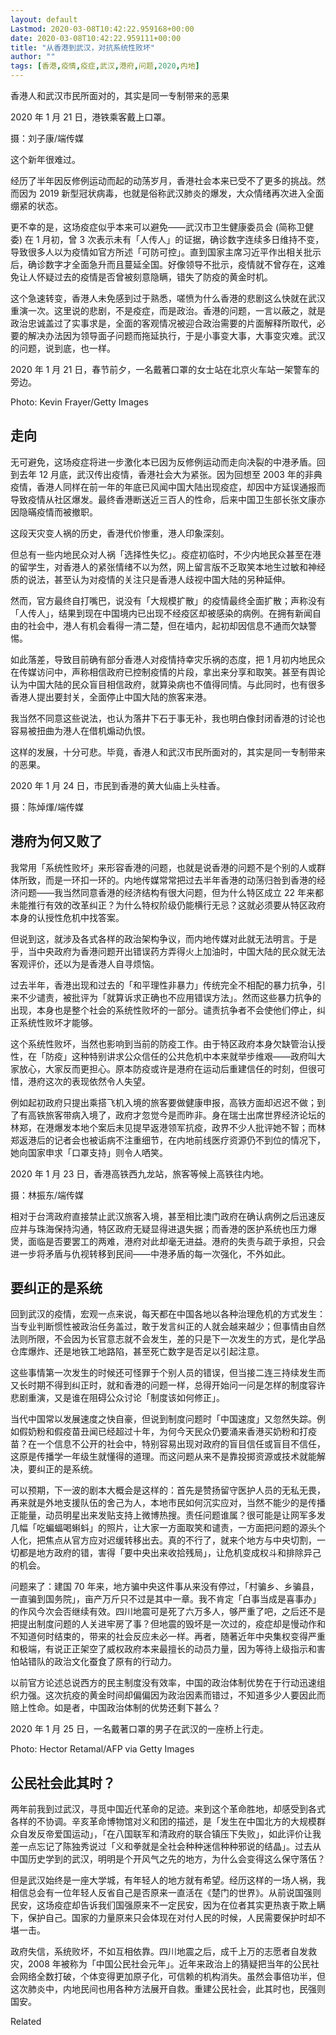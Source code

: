 ```yaml
---
layout: default
Lastmod: 2020-03-08T10:42:22.959168+00:00
date: 2020-03-08T10:42:22.959111+00:00
title: "从香港到武汉，对抗系统性败坏"
author: ""
tags: [香港,疫情,疫症,武汉,港府,问题,2020,内地]
---
```


香港人和武汉市民所面对的，其实是同一专制带来的恶果

2020 年 1 月 21 日，港铁乘客戴上口罩。

摄：刘子康/端传媒

这个新年很难过。

经历了半年因反修例运动而起的动荡岁月，香港社会本来已受不了更多的挑战。然而因为 2019 新型冠状病毒，也就是俗称武汉肺炎的爆发，大众情绪再次进入全面绷紧的状态。

更不幸的是，这场疫症似乎本来可以避免——武汉市卫生健康委员会 (简称卫健委) 在 1 月初，曾 3 次表示未有「人传人」的证据，确诊数字连续多日维持不变，导致很多人以为疫情如官方所述「可防可控」。直到国家主席习近平作出相关批示后，确诊数字才全面急升而且蔓延全国。好像领导不批示，疫情就不曾存在，这难免让人怀疑过去的疫情是否曾被刻意隐瞒，错失了防疫的黄金时机。

这个急速转变，香港人未免感到过于熟悉，嗟愤为什么香港的悲剧这么快就在武汉重演一次。这里说的悲剧，不是疫症，而是政治。香港的问题，一言以蔽之，就是政治忠诚盖过了实事求是，全面的客观情况被迎合政治需要的片面解释所取代，必要的解决办法因为领导面子问题而拖延执行，于是小事变大事，大事变灾难。武汉的问题，说到底，也一样。

2020 年 1 月 21 日，春节前夕，一名戴著口罩的女士站在北京火车站一架警车的旁边。

Photo: Kevin Frayer/Getty Images

走向
--

无可避免，这场疫症将进一步激化本已因为反修例运动而走向决裂的中港矛盾。回到去年 12 月底，武汉传出疫情，香港社会大为紧张。因为回想至 2003 年的非典疫情，香港人同样在前一年的年底已风闻中国大陆出现疫症，却因中方延误通报而导致疫情从社区爆发。最终香港断送近三百人的性命，后来中国卫生部长张文康亦因隐暪疫情而被撤职。

这段天灾变人祸的历史，香港代价惨重，港人印象深刻。

但总有一些内地民众对人祸「选择性失忆」。疫症初临时，不少内地民众甚至在港的留学生，对香港人的紧张情绪不以为然，网上留言版不乏取笑本地生过敏和神经质的说法，甚至认为对疫情的关注只是香港人歧视中国大陆的另种延伸。

然而，官方最终自打嘴巴，说没有「大规模扩散」的疫情最终全面扩散；声称没有「人传人」，结果到现在中国境内已出现不经疫区却被感染的病例。在拥有新闻自由的社会中，港人有机会看得一清二楚，但在墙内，起初却因信息不通而欠缺警惕。

如此落差，导致目前确有部分香港人对疫情持幸灾乐祸的态度，把 1 月初内地民众在传媒访问中，声称相信政府已控制疫情的片段，拿出来分享和取笑。甚至有舆论认为中国大陆的民众盲目相信政府，就算染病也不值得同情。与此同时，也有很多香港人提出要封关，全面停止中国大陆的旅客来港。

我当然不同意这些说法，也认为落井下石于事无补，我也明白像封闭香港的讨论也容易被扭曲为港人在借机煽动仇恨。

这样的发展，十分可悲。毕竟，香港人和武汉市民所面对的，其实是同一专制带来的恶果。

2020 年 1 月 24 日，市民到香港的黄大仙庙上头柱香。

摄：陈焯煇/端传媒

港府为何又败了
-------

我常用「系统性败坏」来形容香港的问题，也就是说香港的问题不是个别的人或群体所致，而是一环扣一环的。内地传媒常常把过去半年香港的动荡归咎到香港的经济问题——我当然同意香港的经济结构有很大问题，但为什么特区成立 22 年来都未能推行有效的改革纠正？为什么特权阶级仍能横行无忌？这就必须要从特区政府本身的认授性危机中找答案。

但说到这，就涉及各式各样的政治架构争议，而内地传媒对此就无法明言。于是乎，当中央政府为香港问题开出错误药方弄得火上加油时，中国大陆的民众就无法客观评价，还以为是香港人自寻烦恼。

过去半年，香港出现和过去的「和平理性非暴力」传统完全不相配的暴力抗争，引来不少谴责，被批评为「就算诉求正确也不应用错误方法」。然而这些暴力抗争的出现，本身也是整个社会的系统性败坏的一部分。谴责抗争者不会使他们停止，纠正系统性败坏才能够。

这个系统性败坏，当然也影响到当前的防疫工作。由于特区政府本身欠缺管治认授性，在「防疫」这种特别讲求公众信任的公共危机中本来就举步维艰——政府叫大家放心，大家反而更担心。原本防疫或许是港府在运动后重建信任的时刻，但很可惜，港府这次的表现依然令人失望。

例如起初政府只提出乘搭飞机入境的旅客要做健康申报，高铁方面却迟迟不做；到了有高铁旅客带病入境了，政府才忽觉今是而昨非。身在瑞士出席世界经济论坛的林郑，在港爆发本地个案后未见提早返港领军抗疫，政界不少人批评她不智；而林郑返港后的记者会也被诟病不注重细节，在内地前线医疗资源仍不到位的情况下，她向国家申求「口罩支持」则令人哂笑。

2020 年 1 月 23 日，香港高铁西九龙站，旅客等候上高铁往内地。

摄：林振东/端传媒

相对于台湾政府直接禁止武汉旅客入境，甚至相比澳门政府在确认病例之后迅速反应并与珠海保持沟通，特区政府无疑显得进退失据；而香港的医护系统也压力爆煲，面临是否要罢工的两难，港府对此却毫无进益。港府的失责与疏于承担，只会进一步将矛盾与仇视转移到民间——中港矛盾的每一次强化，不外如此。

要纠正的是系统
-------

回到武汉的疫情，宏观一点来说，每天都在中国各地以各种治理危机的方式发生：当专业判断惯性被政治任务盖过，敢于发言纠正的人就会越来越少；但事情由自然法则所限，不会因为长官意志就不会发生，差的只是下一次发生的方式，是化学品仓库爆炸、还是地铁工地路陷，甚至死亡数字是否足以引起注意。

这些事情第一次发生的时候还可怪罪于个别人员的错误，但当接二连三持续发生而又长时期不得到纠正时，就和香港的问题一样，总得开始问一问是怎样的制度容许悲剧重演，又是谁在阻碍公众讨论「制度该如何修正」。

当代中国常以发展速度之快自豪，但说到制度问题时「中国速度」又忽然失踪。例如假奶粉和假疫苗丑闻已经超过十年，为何今天民众仍要涌来香港买奶粉和打疫苗？在一个信息不公开的社会中，特别容易出现对政府的盲目信任或盲目不信任，这原是传播学一年级生就懂得的道理。而这问题从来不是靠投掷资源或技术就能解决，要纠正的是系统。

可以预期，下一波的剧本大概会是这样的：首先是赞扬留守医护人员的无私无畏，再来就是外地支援队伍的舍己为人，本地市民如何沉实应对，当然不能少的是传播正能量，动员明星出来发贴支持上微博热搜。责任问题谁属？很可能是让网军多发几幅「吃蝙蝠喝蝌蚪」的照片，让大家一方面取笑和谴责，一方面把问题的源头个人化，把焦点从官方应对迟缓转移出去。真的不行了，就来个地方与中央切割，一切都是地方政府的错，害得「要中央出来收拾残局」，让危机变成权斗和排除异己的机会。

问题来了：建国 70 年来，地方骗中央这件事从来没有停过，「村骗乡、乡骗县，一直骗到国务院」，亩产万斤只不过是其中一章。我不肯定「白事当成是喜事办」的作风今次会否继续有效。四川地震可是死了六万多人，够严重了吧，之后还不是把提出制度问题的人关进牢房了事？但地震的毁坏是一次过的，疫症却是慢动作和不知道何时结束的，带来的社会反应未必一样。再者，随著近年中央集权变得严重和极端，有说正正架空了威权政府本来最擅长的动员力量，因为等待上级指示和害怕站错队的政治文化蚕食了原有的行动力。

以前官方论述总说西方的民主制度没有效率，中国的政治体制优势在于行动迅速组织力强。这次抗疫的黄金时间却偏偏因为政治因素而错过，不知道多少人要因此而赔上性命。如是者，中国政治体制的优势还剩下甚么？

2020 年 1 月 25 日，一名戴著口罩的男子在武汉的一座桥上行走。

Photo: Hector Retamal/AFP via Getty Images

公民社会此其时？
--------

两年前我到过武汉，寻觅中国近代革命的足迹。来到这个革命胜地，却感受到各式各样的不协调。辛亥革命博物馆对义和团的描述，是「发生在中国北方的大规模群众自发反帝爱国运动」，「在八国联军和清政府的联合镇压下失败」，如此评价让我差一点忘记了陈独秀说过「义和拳就是全社会种种迷信种种邪说的结晶」。过去从中国历史学到的武汉，明明是个开风气之先的地方，为什么会变得这么保守落伍？

但是武汉始终是一座大学城，有年轻人的地方就有希望。经历这样的一场人祸，我相信总会有一位年轻人反省自己是否原来一直活在《楚门的世界》。从前说国强则民安，这场疫症却告诉我们国强原来不一定民安，因为在位者其实更热衷于欺上瞒下，保护自己。国家的力量原来只会体现在对付人民的时候，人民需要保护时却不堪一击。

政府失信，系统败坏，不如互相依靠。四川地震之后，成千上万的志愿者自发救灾，2008 年被称为「中国公民社会元年」。近年来政治上的猜疑把当年的公民社会网络全数打破，个体变得更加原子化，可信赖的机构消失。虽然会事倍功半，但这次肺炎中，内地民间也用各种方法展开自救。重建公民社会，此其时也，民强则国安。

Related

